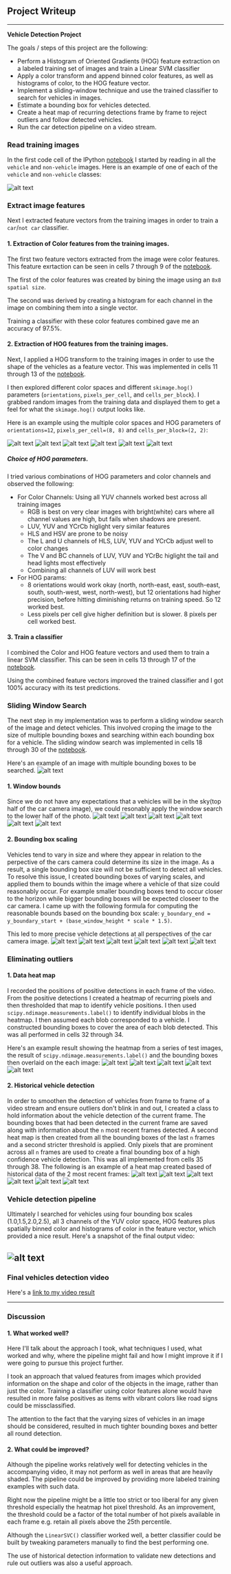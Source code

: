 ## Project Writeup

---

**Vehicle Detection Project**

The goals / steps of this project are the following:

* Perform a Histogram of Oriented Gradients (HOG) feature extraction on a labeled training set of images and train a Linear SVM classifier
* Apply a color transform and append binned color features, as well as histograms of color, to the HOG feature vector. 
* Implement a sliding-window technique and use the trained classifier to search for vehicles in images.
* Estimate a bounding box for vehicles detected.
* Create a heat map of recurring detections frame by frame to reject outliers and follow detected vehicles.
* Run the car detection pipeline on a video stream.

[//]: # (Image References)
[image1]: ./output_images/car_not_car.png
[image2]: ./output_images/hog1.png
[image3]: ./output_images/hog2.png
[image4]: ./output_images/hog3.png
[image5]: ./output_images/hog4.png
[image6]: ./output_images/hog5.png
[image7]: ./output_images/hog6.png
[image8]: ./output_images/bboxes.png
[image9]: ./output_images/bboxes2.png
[image10]: ./output_images/bboxes3.png
[image11]: ./output_images/bboxes4.png
[image12]: ./output_images/bboxes5.png
[image13]: ./output_images/bboxes6.png
[image14]: ./output_images/bboxes7.png
[image15]: ./output_images/bboxes8.png
[image16]: ./output_images/bboxes9.png
[image17]: ./output_images/bboxes10.png
[image18]: ./output_images/bboxes11.png
[image19]: ./output_images/bboxes12.png
[image20]: ./output_images/bboxes13.png
[image21]: ./output_images/heatmap1.png
[image22]: ./output_images/heatmap2.png
[image23]: ./output_images/heatmap3.png
[image24]: ./output_images/heatmap4.png
[image25]: ./output_images/heatmap5.png
[image26]: ./output_images/heatmap6.png
[image27]: ./output_images/heatmap7.png
[image28]: ./output_images/heatmap8.png
[image29]: ./output_images/heatmap9.png
[image30]: ./output_images/heatmap10.png
[image31]: ./output_images/heatmap11.png
[image32]: ./output_images/detection_example.png
[video1]: ./output_videos/project_video.mp4


### Read training images

In the first code cell of the IPython [notebook](./notebook.ipynb) I started by reading in all the `vehicle` and `non-vehicle` images.  Here is an example of one of each of the `vehicle` and `non-vehicle` classes:

![alt text][image1]


### Extract image features

Next I extracted feature vectors from the training images in order to train a `car`/`not car` classifier.

#### 1. Extraction of Color features from the training images.

The first two feature vectors extracted from the image were color features. This feature exrtaction can be seen in cells 7 through 9 of the [notebook](./notebook.ipynb). 

The first of the color features was created by bining the image using an `8x8 spatial size`.

The second was derived by creating a histogram for each channel in the image on combining them into a single vector.

Training a classifier with these color features combined gave me an accuracy of 97.5%.

#### 2. Extraction of HOG features from the training images.

Next, I applied a HOG transform to the training images in order to use the shape of the vehicles as a feature vector. This was implemented in cells 11 through 13 of the [notebook](./notebook.ipynb).

I then explored different color spaces and different `skimage.hog()` parameters (`orientations`, `pixels_per_cell`, and `cells_per_block`).  I grabbed random images from the training data and displayed them to get a feel for what the `skimage.hog()` output looks like.

Here is an example using the multiple color spaces and HOG parameters of `orientations=12`, `pixels_per_cell=(8, 8)` and `cells_per_block=(2, 2)`:

![alt text][image2]
![alt text][image3]
![alt text][image4]
![alt text][image5]
![alt text][image6]
![alt text][image7]

##### Choice of HOG parameters.

I tried various combinations of HOG parameters and color channels and observed the following:

- For Color Channels: Using all YUV channels worked best across all training images
    - RGB is best on very clear images with bright(white) cars where all channel values are high, but fails when shadows are present.
    - LUV, YUV and YCrCb higlight very similar features
    - HLS and HSV are prone to be noisy
    - The L and U channels of HLS, LUV, YUV and YCrCb adjust well to color changes
    - The V and BC channels of LUV, YUV and YCrBc higlight the tail and head lights most effectively
    - Combining all channels of LUV will work best
- For HOG params:
    - 8 orientations would work okay (north, north-east, east, south-east, south, south-west, west, north-west),
      but 12 orientations had higher precision, before hitting diminishing returns on training speed.
      So 12 worked best.
    - Less pixels per cell give higher definition but is slower. 8 pixels per cell worked best.

#### 3. Train a classifier

I combined the Color and HOG feature vectors and used them to train a linear SVM classifier. This can be seen in cells 13 through 17 of the [notebook](./notebook.ipynb).

Using the combined feature vectors improved the trained classifier and I got 100% accuracy with its test predictions.

### Sliding Window Search

The next step in my implementation was to perform a sliding window search of the image and detect vehicles.
This involved croping the image to the size of multiple bounding boxes and searching within each bounding box for a vehicle.
The sliding window search was implemented in cells 18 through 30 of the [notebook](./notebook.ipynb).

Here's an example of an image with multiple bounding boxes to be searched.
![alt text][image8]

#### 1. Window bounds
Since we do not have any expectations that a vehicles will be in the sky(top half of the car camera image), we could resonably apply the window search to the lower half of the photo.
![alt text][image9]
![alt text][image10]
![alt text][image11]
![alt text][image12]
![alt text][image13]
![alt text][image14]

#### 2. Bounding box scaling
Vehicles tend to vary in size and where they appear in relation to the perpective of the cars camera could determine its size in the image. As a result, a single bounding box size will not be sufficient to detect all vehicles.
To resolve this issue, I created bounding boxes of varying scales, and applied them to bounds within the image where a vehicle of that size could reasonably occur.
For example smaller bounding boxes tend to occur closer to the horizon while bigger bounding boxes will be expected closeer to the car camera.
I came up with the following formula for computing the reasonable bounds based on the bounding box scale: 
`y_boundary_end = y_boundary_start + (base_window_height * scale * 1.5)`.

This led to more precise vehicle detections at all perspectives of the car camera image.
![alt text][image15]
![alt text][image16]
![alt text][image17]
![alt text][image18]
![alt text][image19]
![alt text][image20]


### Eliminating outliers

#### 1. Data heat map

I recorded the positions of positive detections in each frame of the video. From the positive detections I created a heatmap of recurring pixels and then thresholded that map to identify vehicle positions. I then used `scipy.ndimage.measurements.label()` to identify individual blobs in the heatmap. I then assumed each blob corresponded to a vehicle. I constructed bounding boxes to cover the area of each blob detected. This was all performed in cells 32 through 34. 

Here's an example result showing the heatmap from a series of test images, the result of `scipy.ndimage.measurements.label()` and the bounding boxes then overlaid on the each image:
![alt text][image21]
![alt text][image22]
![alt text][image23]
![alt text][image24]
![alt text][image25]


#### 2. Historical vehicle detection
In order to smoothen the detection of vehicles from frame to frame of a video stream and ensure outliers don't blink in and out, I created a class to hold information about the vehicle detection of the current frame. The bounding boxes that had been detected in the current frame are saved along with information about the `n` most recent frames detected. A second heat map is then created from all the bounding boxes of the last `n` frames and a second stricter threshold is applied. Only pixels that are prominent across all `n` frames are used to create a final bounding box of a high confidence vehicle detection. This was all implemented from cells 35 through 38.
The following is an example of a heat map created based of historical data of the 2 most recent frames:
![alt text][image26]
![alt text][image27]
![alt text][image28]
![alt text][image29]
![alt text][image30]
![alt text][image31]


### Vehicle detection pipeline

Ultimately I searched for vehicles using four bounding box scales (1.0,1.5,2.0,2.5), all 3 channels of the YUV color space, HOG features plus spatially binned color and histograms of color in the feature vector, which provided a nice result.  Here's a snapshot of the final output video:

![alt text][image32]
---

### Final vehicles detection video
Here's a [link to my video result](./output_videos/project_video.mp4)

---

### Discussion

#### 1. What worked well?

Here I'll talk about the approach I took, what techniques I used, what worked and why, where the pipeline might fail and how I might improve it if I were going to pursue this project further.

I took an approach that valued features from images which provided information on the shape and color of the objects in the image, rather than just the color. Training a classifier using color features alone would have resulted in more false positives as items with vibrant colors like road signs could be missclassified.

The attention to the fact that the varying sizes of vehicles in an image should be considered, resulted in much tighter bounding boxes and better all round detection.

#### 2. What could be improved?

Although the pipeline works relatively well for detecting vehicles in the accompanying video, it may not perform as well in areas that are heavily shaded. The pipeline could be improved by providing more labeled training examples with such data.

Right now the pipeline might be a little too strict or too liberal for any given threshold especially the heatmap hot pixel threshold. As an improvement, the threshold could be a factor of the total number of hot pixels available in each frame e.g. retain all pixels above the 25th percentile.

Although the `LinearSVC()` classifier worked well, a better classifier could be built by tweaking parameters manually to find the best performing one.

The use of historical detection information to validate new detections and rule out outliers was also a useful approach.